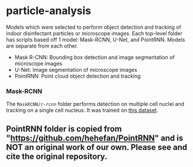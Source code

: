 # particle-analysis

Models which were selected to perform object detection and tracking of indoor disinfectant particles or microscope images.
Each top-level folder has scripts based off 1 model: Mask-RCNN, U-Net, and PointRNN. Models are separate from each other.

- Mask R-CNN: Bounding box detection and image segmentation of microscope images
- U-Net: Image segmentation of microscope images
- PointRNN: Point cloud object detection and tracking

### Mask-RCNN
The `MaskRCNN/r-rcnn` folder performs detection on multiple cell nuclei and tracking on a single cell nucleus.
It was trained on [this dataset](https://www.kaggle.com/c/data-science-bowl-2018/data).

## PointRNN folder is copied from "https://github.com/hehefan/PointRNN" and is NOT an original work of our own. Please see and cite the original repository. 

